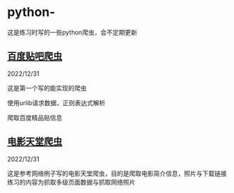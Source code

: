 # python-
这是练习时写的一些python爬虫，会不定期更新

## [百度贴吧爬虫](https://github.com/ahuang9527/python-/blob/main/tiebaspider.py)

2022/12/31

这是第一个写的能实现的爬虫

使用urlib请求数据，正则表达式解析

爬取百度精品贴信息

## [电影天堂爬虫](./dyttspider.py)

2022/12/31

这是参考网络例子写的电影天堂爬虫，目的是爬取电影简介信息，照片与下载链接
练习的内容为抓取多级页面数据与抓取网络照片

